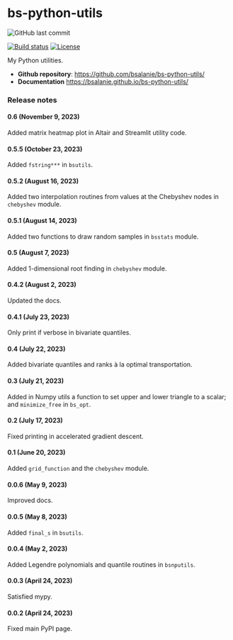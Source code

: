 # bs-python-utils

![GitHub last commit](https://img.shields.io/github/last-commit/bsalanie/bs-python-utils)

<!-- [![Release](https://img.shields.io/github/v/release/bsalanie/bs-python-utils)](https://img.shields.io/github/v/release/bsalanie/bs-python-utils) -->

[![Build status](https://img.shields.io/github/actions/workflow/status/bsalanie/bs-python-utils/main.yml?branch=main)](https://github.com/bsalanie/bs-python-utils/actions/workflows/main.yml?query=branch%3Amain) <!-- [![codecov](https://codecov.io/gh/bsalanie/bs-python-utils/branch/main/graph/badge.svg)](https://codecov.io/gh/bsalanie/bs-python-utils) --> <!-- [![Commit activity](https://img.shields.io/github/commit-activity/m/bsalanie/bs-python-utils)](https://img.shields.io/github/commit-activity/m/bsalanie/bs-python-utils) --> [![License](https://img.shields.io/github/license/bsalanie/bs-python-utils)](https://img.shields.io/github/license/bsalanie/bs-python-utils)

My Python utilities.

-   **Github repository**: <https://github.com/bsalanie/bs-python-utils/>
-   **Documentation** <https://bsalanie.github.io/bs-python-utils/>

### Release notes
#### 0.6 (November 9, 2023)
Added matrix heatmap plot in Altair and Streamlit utility code.
#### 0.5.5 (October 23, 2023)
Added `fstring***` in `bsutils`.
#### 0.5.2 (August 16, 2023)
Added two interpolation routines from values at the Chebyshev nodes in `chebyshev` module.
#### 0.5.1 (August 14, 2023)
Added two functions to draw random samples in  `bsstats` module.
#### 0.5 (August 7, 2023)
Added 1-dimensional root finding in `chebyshev` module.
#### 0.4.2 (August 2, 2023)
Updated the docs.
#### 0.4.1 (July 23, 2023)
Only print if verbose in bivariate quantiles.
#### 0.4 (July 22, 2023)
Added bivariate quantiles and ranks à la optimal transportation.
#### 0.3 (July 21, 2023)
Added in Numpy utils a function to set upper and lower triangle to a scalar;
and `minimize_free` in `bs_opt`.

#### 0.2 (July 17, 2023)
Fixed printing in accelerated gradient descent.

#### 0.1 (June 20, 2023)
Added `grid_function` and the `chebyshev` module. 

#### 0.0.6 (May 9, 2023)

Improved docs.

#### 0.0.5 (May 8, 2023)

Added `final_s` in `bsutils`.

#### 0.0.4 (May 2, 2023)

Added Legendre polynomials and quantile routines in `bsnputils`.

#### 0.0.3 (April 24, 2023)

Satisfied mypy.

#### 0.0.2 (April 24, 2023)

Fixed main PyPI page.